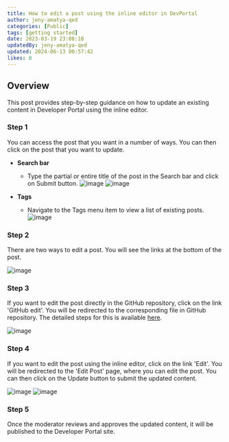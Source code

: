 ```yaml
---
title: How to edit a post using the inline editor in DevPortal
author: jeny-amatya-qed
categories: [Public]
tags: [getting started]
date: 2023-03-19 23:08:18 
updatedBy: jeny-amatya-qed
updated: 2024-06-13 00:57:42 
likes: 0
---
```


## Overview
This post provides step-by-step guidance on how to update an existing content in Developer Portal using the inline editor. 

### Step 1
You can access the post that you want in a number of ways. You can then click on the post that you want to update.
* **Search bar**
    * Type the partial or entire title of the post in the Search bar and click on Submit button.
![image](https://sadevportal3.blob.core.windows.net/root/post/edit-post-step-1-1.png)
![image](https://sadevportal3.blob.core.windows.net/root/post/edit-post-step-1-2.png)

* **Tags**
    * Navigate to the Tags menu item to view a list of existing posts.
    ![image](https://sadevportal3.blob.core.windows.net/root/post/edit-post-step-1-3.png)

### Step 2
There are two ways to edit a post. You will see the links at the bottom of the post.

![image](https://sadevportal3.blob.core.windows.net/root/post/edit-post-step-2.png)

### Step 3
If you want to edit the post directly in the GitHub repository, click on the link 'GitHub edit'. You will be redirected to the corresponding file in GitHub repository. The detailed steps for this is available [here](https://developer.qed.qld.gov.au/getting-started/How-to-edit-a-post-using-GitHub-repository/).

![image](https://sadevportal3.blob.core.windows.net/root/post/edit-post-step-3.png)

### Step 4
If you want to edit the post using the inline editor, click on the link 'Edit'. You will be redirected to the 'Edit Post' page, where you can edit the post. You can then click on the Update button to submit the updated content.

![image](https://sadevportal3.blob.core.windows.net/root/post/edit-post-step-4-1.png)
![image](https://sadevportal3.blob.core.windows.net/root/post/edit-post-step-4-2.png)

### Step 5 
Once the moderator reviews and approves the updated content, it will be published to the Developer Portal site.